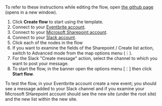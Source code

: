 To refer to these instructions while editing the flow, open [the github page](https://github.com/ot4i/app-connect-templates/blob/master/resources/markdown/Create%20Sharepoint%20team%20site%20for%20new%20event_instructions.md) (opens in a new window).

1. Click **Create flow** to start using the template.
1. Connect to your [Eventbrite account](http://ibm.biz/aceventbrite).
1. Connect to your [Microsoft Sharepoint account](http://ibm.biz/acsharepoint).
1. Connect to your [Slack account](http://ibm.biz/acslack).
1. Click each of the nodes in the flow
1. If you want to examine the fields of the Sharepoint / Create list action, switch to Advanced mode from the map options menu (&vellip;).
1. For the Slack "Create message" action, select the channel to which you want to post your message.
1. To start the flow, in the banner open the options menu [&vellip;] then click **Start flow**.

To test the flow, in your Eventbrite account create a new event; you should see a message added to your Slack channel and if you examine your Microsoft SHarepoint account should see the new site (under the root site) and the new list within the new site.
